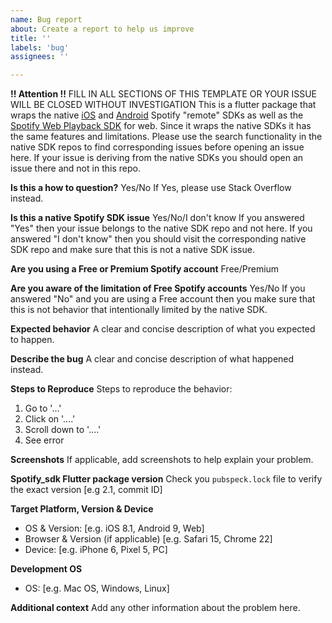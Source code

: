 ```yaml
---
name: Bug report
about: Create a report to help us improve
title: ''
labels: 'bug'
assignees: ''

---
```


**!! Attention !!**
FILL IN ALL SECTIONS OF THIS TEMPLATE OR YOUR ISSUE WILL BE CLOSED WITHOUT INVESTIGATION
This is a flutter package that wraps the native [iOS](https://github.com/spotify/ios-sdk) and [Android](https://github.com/spotify/android-sdk) Spotify "remote" SDKs as well as the [Spotify Web Playback SDK](https://developer.spotify.com/documentation/web-playback-sdk/) for web. Since it wraps the native SDKs it has the same features and limitations. Please use the search functionality in the native SDK repos to find corresponding issues before opening an issue here. If your issue is deriving from the native SDKs you should open an issue there and not in this repo.

**Is this a how to question?**
Yes/No
If Yes, please use Stack Overflow instead.

**Is this a native Spotify SDK issue**
Yes/No/I don't know
If you answered "Yes" then your issue belongs to the native SDK repo and not here.
If you answered "I don't know" then you should visit the corresponding native SDK repo and make sure that this is not a native SDK issue.

**Are you using a Free or Premium Spotify account**
Free/Premium

**Are you aware of the limitation of Free Spotify accounts**
Yes/No
If you answered "No" and you are using a Free account then you make sure that this is not behavior that intentionally limited by the native SDK.

**Expected behavior**
A clear and concise description of what you expected to happen.

**Describe the bug**
A clear and concise description of what happened instead.

**Steps to Reproduce**
Steps to reproduce the behavior:
1. Go to '...'
2. Click on '....'
3. Scroll down to '....'
4. See error

**Screenshots**
If applicable, add screenshots to help explain your problem.

**Spotify_sdk Flutter package version**
Check you `pubspeck.lock` file to verify the exact version [e.g 2.1, commit ID]

**Target Platform, Version & Device**
 - OS & Version: [e.g. iOS 8.1, Android 9, Web]
 - Browser & Version (if applicable) [e.g. Safari 15, Chrome 22]
 - Device: [e.g. iPhone 6, Pixel 5, PC]
 
**Development OS**
 - OS: [e.g. Mac OS, Windows, Linux]

**Additional context**
Add any other information about the problem here.